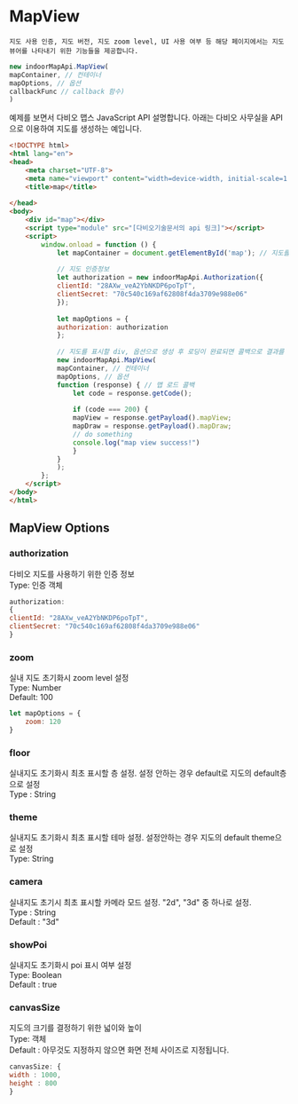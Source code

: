 # MapView

~~~
지도 사용 인증, 지도 버전, 지도 zoom level, UI 사용 여부 등 해당 페이지에서는 지도 뷰어를 나타내기 위한 기능들을 제공합니다.
~~~


~~~javascript
new indoorMapApi.MapView(
mapContainer, // 컨테이너
mapOptions, // 옵션
callbackFunc // callback 함수)
)
~~~


예제를 보면서 다비오 맵스 JavaScript API 설명합니다. 아래는 다비오 사무실을 API으로 이용하여 지도를 생성하는 예입니다.

~~~html
<!DOCTYPE html>
<html lang="en">
<head>
    <meta charset="UTF-8">
    <meta name="viewport" content="width=device-width, initial-scale=1.0">
    <title>map</title>
    
</head>
<body>
    <div id="map"></div>
    <script type="module" src="[다비오기술문서의 api 링크]"></script>
    <script>
        window.onload = function () {
            let mapContainer = document.getElementById('map'); // 지도를 표시할 div
        
            // 지도 인증정보
            let authorization = new indoorMapApi.Authorization({
            clientId: "28AXw_veA2YbNKDP6poTpT",
            clientSecret: "70c540c169af62808f4da3709e988e06"
            });
        
            let mapOptions = {
            authorization: authorization
            };
        
            // 지도를 표시할 div, 옵션으로 생성 후 로딩이 완료되면 콜백으로 결과를 리턴합니다
            new indoorMapApi.MapView(
            mapContainer, // 컨테이너
            mapOptions, // 옵션
            function (response) { // 맵 로드 콜백
                let code = response.getCode();
        
                if (code === 200) {
                mapView = response.getPayload().mapView;
                mapDraw = response.getPayload().mapDraw;
                // do something
                console.log("map view success!")
                }
            }
            );
        };
    </script>
</body>
</html>
~~~



## MapView Options
### authorization
다비오 지도를 사용하기 위한 인증 정보    
Type: 인증 객체      
~~~javascript
authorization:        
{
clientId: "28AXw_veA2YbNKDP6poTpT",
clientSecret: "70c540c169af62808f4da3709e988e06"
}
~~~
### zoom
실내 지도 초기화시 zoom level 설정   
Type: Number   
Default: 100   
~~~javascript
let mapOptions = {
    zoom: 120
}
~~~


### floor
실내지도 초기화시 최초 표시할 층 설정. 설정 안하는 경우 default로 지도의 default층으로 설정   
Type : String
### theme
실내지도 초기화시 최초 표시할 테마  설정. 설정안하는 경우 지도의 default theme으로 설정    
Type: String

### camera
실내지도 초기시 최초 표시할 카메라 모드  설정. "2d", "3d" 중 하나로 설정.  
Type : String     
Default : "3d"    

### showPoi
실내지도 초기화시 poi 표시 여부 설정   
Type: Boolean   
Default : true   

### canvasSize
지도의 크기를 결정하기 위한 넓이와 높이    
Type: 객체    
Default : 아무것도 지정하지 않으면 화면 전체 사이즈로 지정됩니다. 

~~~javascript
canvasSize: {
width : 1000,
height : 800
}    
~~~
